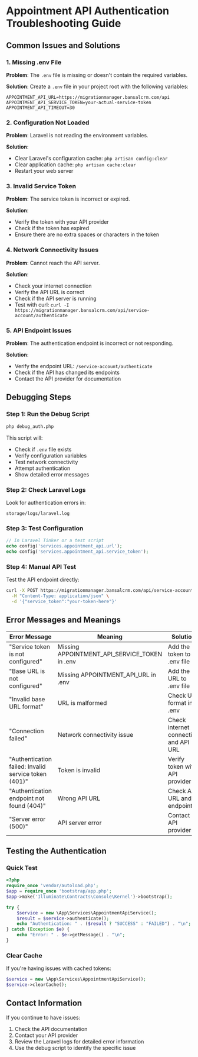 # Appointment API Authentication Troubleshooting Guide

## Common Issues and Solutions

### 1. Missing .env File
**Problem**: The `.env` file is missing or doesn't contain the required variables.

**Solution**: Create a `.env` file in your project root with the following variables:

```env
APPOINTMENT_API_URL=https://migrationmanager.bansalcrm.com/api
APPOINTMENT_API_SERVICE_TOKEN=your-actual-service-token
APPOINTMENT_API_TIMEOUT=30
```

### 2. Configuration Not Loaded
**Problem**: Laravel is not reading the environment variables.

**Solution**: 
- Clear Laravel's configuration cache: `php artisan config:clear`
- Clear application cache: `php artisan cache:clear`
- Restart your web server

### 3. Invalid Service Token
**Problem**: The service token is incorrect or expired.

**Solution**:
- Verify the token with your API provider
- Check if the token has expired
- Ensure there are no extra spaces or characters in the token

### 4. Network Connectivity Issues
**Problem**: Cannot reach the API server.

**Solution**:
- Check your internet connection
- Verify the API URL is correct
- Check if the API server is running
- Test with curl: `curl -I https://migrationmanager.bansalcrm.com/api/service-account/authenticate`

### 5. API Endpoint Issues
**Problem**: The authentication endpoint is incorrect or not responding.

**Solution**:
- Verify the endpoint URL: `/service-account/authenticate`
- Check if the API has changed its endpoints
- Contact the API provider for documentation

## Debugging Steps

### Step 1: Run the Debug Script
```bash
php debug_auth.php
```

This script will:
- Check if `.env` file exists
- Verify configuration variables
- Test network connectivity
- Attempt authentication
- Show detailed error messages

### Step 2: Check Laravel Logs
Look for authentication errors in:
```
storage/logs/laravel.log
```

### Step 3: Test Configuration
```php
// In Laravel Tinker or a test script
echo config('services.appointment_api.url');
echo config('services.appointment_api.service_token');
```

### Step 4: Manual API Test
Test the API endpoint directly:
```bash
curl -X POST https://migrationmanager.bansalcrm.com/api/service-account/authenticate \
  -H "Content-Type: application/json" \
  -d '{"service_token":"your-token-here"}'
```

## Error Messages and Meanings

| Error Message | Meaning | Solution |
|---------------|---------|----------|
| "Service token is not configured" | Missing APPOINTMENT_API_SERVICE_TOKEN in .env | Add the token to .env file |
| "Base URL is not configured" | Missing APPOINTMENT_API_URL in .env | Add the URL to .env file |
| "Invalid base URL format" | URL is malformed | Check URL format in .env |
| "Connection failed" | Network connectivity issue | Check internet connection and API URL |
| "Authentication failed: Invalid service token (401)" | Token is invalid | Verify token with API provider |
| "Authentication endpoint not found (404)" | Wrong API URL | Check API URL and endpoint |
| "Server error (500)" | API server error | Contact API provider |

## Testing the Authentication

### Quick Test
```php
<?php
require_once 'vendor/autoload.php';
$app = require_once 'bootstrap/app.php';
$app->make('Illuminate\Contracts\Console\Kernel')->bootstrap();

try {
    $service = new \App\Services\AppointmentApiService();
    $result = $service->authenticate();
    echo "Authentication: " . ($result ? "SUCCESS" : "FAILED") . "\n";
} catch (Exception $e) {
    echo "Error: " . $e->getMessage() . "\n";
}
```

### Clear Cache
If you're having issues with cached tokens:
```php
$service = new \App\Services\AppointmentApiService();
$service->clearCache();
```

## Contact Information

If you continue to have issues:
1. Check the API documentation
2. Contact your API provider
3. Review the Laravel logs for detailed error information
4. Use the debug script to identify the specific issue 
